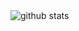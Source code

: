 <picture decoding="async" loading="lazy">
  <source media="(prefers-color-scheme: light)" srcset="https://pixel-profile.vercel.app/api/github-stats?username=huccct&screen_effect=false&background=linear-gradient(to%20bottom%20right%2C%20%2374dcc4%2C%20%234597e9)">
  <source media="(prefers-color-scheme: dark)" srcset="https://pixel-profile.vercel.app/api/github-stats?username=huccct&screen_effect=true&background=linear-gradient(to%20bottom%20right%2C%20%235580eb%2C%20%232aeeff)">
  <img alt="github stats" src="https://pixel-profile.vercel.app/api/github-stats?username=huccct&screen_effect=false&background=linear-gradient(to%20bottom%20right%2C%20%2374dcc4%2C%20%234597e9)">
</picture>
